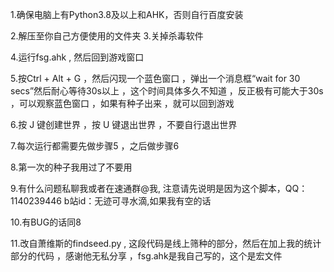 1.确保电脑上有Python3.8及以上和AHK，否则自行百度安装

2.解压至你自己方便使用的文件夹
3.关掉杀毒软件

4.运行fsg.ahk , 然后回到游戏窗口

5.按Ctrl + Alt + G ，然后闪现一个蓝色窗口 ，弹出一个消息框“wait for 30 secs”然后耐心等待30s以上 ，这个时间具体多久不知道 ，反正极有可能大于30s ，可以观察蓝色窗口 ，如果有种子出来 ，就可以回到游戏 

6.按 J 键创建世界 ，按 U 键退出世界 ，不要自行退出世界

7.每次运行都需要先做步骤5 ，之后做步骤6

8.第一次的种子我用过了不要用

9.有什么问题私聊我或者在速通群@我, 注意请先说明是因为这个脚本，QQ：1140239446 b站id：无迹可寻水滴,如果我有空的话

10.有BUG的话同8

11.改自萧维斯的findseed.py , 这段代码是线上筛种的部分，然后在加上我的统计部分的代码 ，感谢他无私分享 ，fsg.ahk是我自己写的，这个是宏文件
